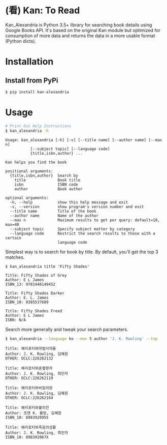 (看) Kan: To Read
==================

Kan_Alexandria is Python 3.5+ library for searching book details using Google
Books API. It's based on the original Kan module but optimized for consumption
of more data and returns the data in a more usable format (Python dicts).

# Installation

## Install from PyPi

```sh
$ pip install kan-alexandria
```

# Usage

```sh
# Print Out Help Instructions
$ kan_alexandria -h
```

```
Usage: kan_alexandria [-h] [-v] [--title name] [--author name] [--max n]
           [--subject topic] [--language code]
           {title,isbn,author} ...

Kan helps you find the book

positional arguments:
  {title,isbn,author}  Search by
    title              Book title
    isbn               ISBN code
    author             Book author

optional arguments:
  -h, --help           show this help message and exit
  -v, --version        show program's version number and exit
  --title name         Title of the book
  --author name        Name of the author
  --max n              Maximum results to get per query: default=10, max=40
  --subject topic      Specify subject matter by category
  --language code      Restrict the search results to those with a certain
                       language code
```

Simplest way is to search for book by title. By default, you'll get the top 3 matches.

```
$ kan_alexandria title 'Fifty Shades'
```

```
Title: Fifty Shades of Grey
Author: E L James
ISBN_13: 9781448149452

Title: Fifty Shades Darker
Author: E. L. James
ISBN_10: 0385537689

Title: Fifty Shades Freed
Author: E L James
ISBN: N/A
```

Search more generally and tweak your search parameters.

```sh
$ kan_alexandria --language ko --max 5 author 'J. K. Rowling' --top
```
```
Title: 해리포터와마법사의돌
Author: J. K. Rowling, 김혜원
OTHER: OCLC:226262132

Title: 해리포터와혼혈왕자
Author: J. K. Rowling, 최인자
OTHER: OCLC:226262119

Title: 해리포터와비밀의방
Author: J. K. Rowling, 김혜원
OTHER: OCLC:226262164

Title: 해리포터와불의잔
Author: 조앤 K. 롤링, 김혜원
ISBN_10: 8983920955

Title: 해리포터와죽음의성물
Author: J. K. Rowling, 최인자
ISBN_10: 898392067X
```

